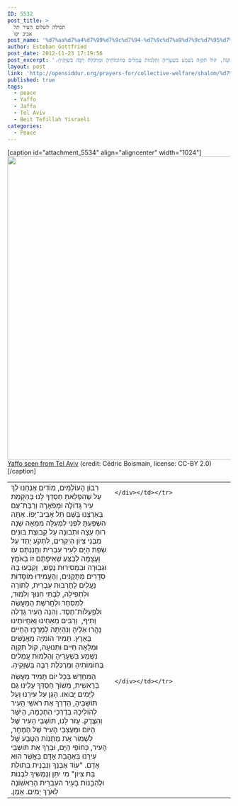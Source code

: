 ```yaml
---
ID: 5532
post_title: >
  תפילה לשלום העיר תל
  אביב יפו
post_name: '%d7%aa%d7%a4%d7%99%d7%9c%d7%94-%d7%9c%d7%a9%d7%9c%d7%95%d7%9d-%d7%94%d7%a2%d7%99%d7%a8-%d7%aa%d7%9c-%d7%90%d7%91%d7%99%d7%91-%d7%99%d7%a4%d7%95'
author: Esteban Gottfried
post_date: 2012-11-23 17:19:56
post_excerpt: 'רִבּוֹן הָעוֹלָמִים, מוֹדִים אֲנַחְנוּ לְךָ עַל שֶׁהִפְלֵאתָ חַסְדֵךָ לָנוּ בְּהַקָמַת עִיר גְּדוֹלָה וּמְפֹאָרָה וְרַבַּת־עַם בְּאַרְצֵנוּ בְּשֵׁם תֵּל אָבִיב־יָפוֹ. אַתָּה הִשְׁפַּעְתָּ לִפְנֵי לְמַעְלָה מִמֵאָה שָׁנָה רוּחַ עֵצָה וּתְבוּנָה עַל קְבוּצַת בּונִים מִבְּנֵי צִיוֹן הַיְקָרִים, לִתְקֹעַ יָתֵד עַל שְׂפַת הַיָּם לְעִיר עִבְרִית וְחֲנַנְתַּם עֹז וְעָצְמָה לְבַצֵּעַ שְׁאִיפָתָם זוֹ בְּאֹמֶץ וּגְבוּרָה וּבִמְסִירוּת נֶפֶש,  וְקַבְעוּ בָהּ סְדָרִים מְתֻקָּנִים, וְהֶעֱמִידוּ מוֹסָדוֹת נַעֲלִים לַתַרְבּוּת עִבְרִית, לְתּוֹרָה וּלִתְפִילָה, לְבָתֵי חִנּוּךְ וְלִמוּד, לְמִסְחַר וּלְחֲרשֶׁת הַמַּעֲשֶׂה וּלִפְעֻלּוֹת־חֶסֶד. וְהִנֵה הָעִיר גָּדְלַה וַתִיף,  וְרַבִּים מֵאָחֵינוּ וְאַחֲיוֹתֵינוּ  נָהֲרוּ אֵלֶיהָ וְנִהְיְתָה לְמֶרְכָּז הַחַיִּים בָּאָרֶץ. תָּמִיד הוֹמִיָּה מֵאֲנָשִׁים וּמְלֵאָה חַיִּים וּתְנוּעָה, קוֹל תִּקְוָה נִשְׁמַע בִּשְׁעָרֵיהָ וְהַלְמוּת עֲמֵלִים בְּחוֹמוֹתֵיהָ וּמַרְכֹּלֶת רָבָּה בִּשְׁוָקֵיהָ.‏'
layout: post
link: 'http://opensiddur.org/prayers-for/collective-welfare/shalom/%d7%aa%d7%a4%d7%99%d7%9c%d7%94-%d7%9c%d7%a9%d7%9c%d7%95%d7%9d-%d7%94%d7%a2%d7%99%d7%a8-%d7%aa%d7%9c-%d7%90%d7%91%d7%99%d7%91-%d7%99%d7%a4%d7%95/'
published: true
tags:
  - peace
  - Yaffo
  - Jaffa
  - Tel Aviv
  - Beit Tefillah Yisraeli
categories:
  - Peace
---
```

[caption id="attachment_5534" align="aligncenter" width="1024"]<a href="http://opensiddur.org/wp-content/uploads/2012/11/Yaffo-seen-from-Tel-Aviv-by-Cédric-Boismain-CC-BY-2.0.jpg"><img src="http://opensiddur.org/wp-content/uploads/2012/11/Yaffo-seen-from-Tel-Aviv-by-Cédric-Boismain-CC-BY-2.0.jpg" alt="" title="Yaffo seen from Tel Aviv by Cédric Boismain (CC-BY 2.0)" width="1024" height="685" class="size-full wp-image-5534" /></a> <a href="http://www.flickr.com/photos/ce2de/5431407655/">Yaffo seen from Tel Aviv</a> (credit: Cédric Boismain, license: CC-BY 2.0)[/caption]

<table style="margin-left: auto;margin-right: auto;">
<tbody>
<tr>
<td style="vertical-align:top;" width="46%">
<div class="liturgy"><span lang="he">
רִבּוֹן הָעוֹלָמִים, מוֹדִים אֲנַחְנוּ לְךָ עַל שֶׁהִפְלֵאתָ חַסְדֵךָ לָנוּ בְּהַקָמַת עִיר גְּדוֹלָה וּמְפֹאָרָה וְרַבַּת־עַם בְּאַרְצֵנוּ בְּשֵׁם תֵּל אָבִיב־יָפוֹ. אַתָּה הִשְׁפַּעְתָּ לִפְנֵי לְמַעְלָה מִמֵאָה שָׁנָה רוּחַ עֵצָה וּתְבוּנָה עַל קְבוּצַת בּונִים מִבְּנֵי צִיוֹן הַיְקָרִים, לִתְקֹעַ יָתֵד עַל שְׂפַת הַיָּם לְעִיר עִבְרִית וְחֲנַנְתַּם עֹז וְעָצְמָה לְבַצֵּעַ שְׁאִיפָתָם זוֹ בְּאֹמֶץ וּגְבוּרָה וּבִמְסִירוּת נֶפֶש,  וְקַבְעוּ בָהּ סְדָרִים מְתֻקָּנִים, וְהֶעֱמִידוּ מוֹסָדוֹת נַעֲלִים לַתַרְבּוּת עִבְרִית, לְתּוֹרָה וּלִתְפִילָה, לְבָתֵי חִנּוּךְ וְלִמוּד, לְמִסְחַר וּלְחֲרשֶׁת הַמַּעֲשֶׂה וּלִפְעֻלּוֹת־חֶסֶד. וְהִנֵה הָעִיר גָּדְלַה וַתִיף,  וְרַבִּים מֵאָחֵינוּ וְאַחֲיוֹתֵינוּ  נָהֲרוּ אֵלֶיהָ וְנִהְיְתָה לְמֶרְכָּז הַחַיִּים בָּאָרֶץ. תָּמִיד הוֹמִיָּה מֵאֲנָשִׁים וּמְלֵאָה חַיִּים וּתְנוּעָה, קוֹל תִּקְוָה נִשְׁמַע בִּשְׁעָרֵיהָ וְהַלְמוּת עֲמֵלִים בְּחוֹמוֹתֵיהָ וּמַרְכֹּלֶת רָבָּה בִּשְׁוָקֵיהָ.‏
</span></div></td>
 
<td style="vertical-align:top;" width="53%"><div class="english">

	</div></td></tr>
<tr><td style="vertical-align:top;" width="46%"><div class="liturgy"><span lang="he">
הַמְּחַדֵּשׁ בְּכָל יוֹם תָּמִיד מַעֲשֶׂה בְּרֵאשִׁית, מְשׁוֹךְ חַסְדֵּךָ עָלֵינוּ גַּם לְיָמִים יָבוֹאוּ. הָגֵן עַל עִירֵנוּ וְעַל תּוֹשָׁבֵיהָ, הַדְרֵךְ אֶת רֹאשֵׁי הָעִיר לְהוֹלִיכָהּ בְּדַרְכֵי הַחָכְמָה, הַיֹּשֶׁר וְהַצֶּדֶק. עֲזֹר לָנוּ, תּוֹשָׁבֵי הָעִיר שֶׁל הַיּוֹם וּמְעַצְבֵי הָעִיר שֶׁל הַמָּחָר, לִשְׁמוֹר אֶת מַתְנוֹת הַטֶּבַע שֶׁל הָעִיר, כְּחוֹפֵי הַיָּם, וּבַרֵךְ אֶת תּוֹשְבֵי עִירֵנוּ בְּאַהֲבַת אָדָם בַּאֲשֶׁר הוּא אָדָם. "עוֹד אֶבְנֵךְ וְנִבְנֵית בְּתוּלַת בַּת צִיוֹן"  מִי יִתֵן וְנַמְשִׁיךְ לִבְנוֹת וּלְהִבָּנוֹת בָּעִיר העִבְרִית הָרִאשׁוֹנָה לְאֹרֶךְ יָמִים. אָמֵן.‏
</span></div></td>
 
<td style="vertical-align:top;" width="53%"><div class="english">

	</div></td></tr>
</tbody>
</tbody></tbody></table>